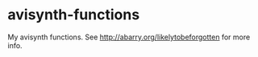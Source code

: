 avisynth-functions
==================

My avisynth functions.  See http://abarry.org/likelytobeforgotten for more info.
